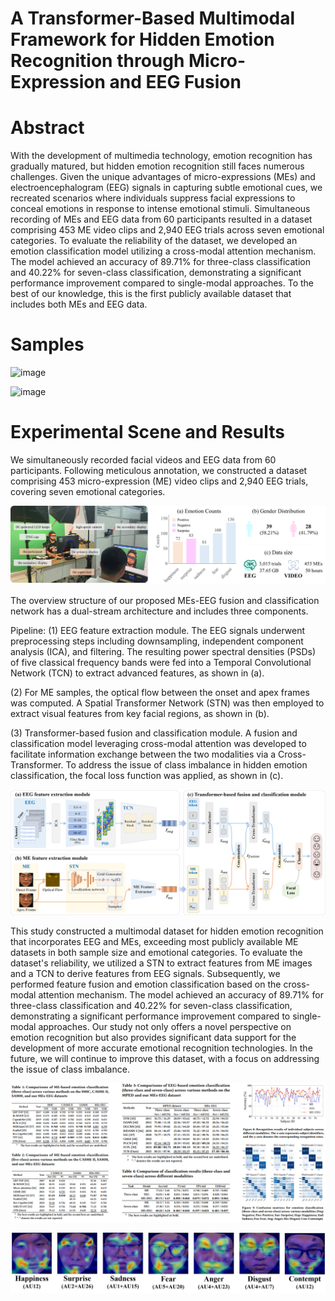 # A Transformer-Based Multimodal Framework for Hidden Emotion Recognition through Micro-Expression and EEG Fusion

# Abstract

With the development of multimedia technology, emotion recognition has gradually matured, but hidden emotion recognition still faces numerous challenges. Given the unique advantages of micro-expressions (MEs) and electroencephalogram (EEG) signals in capturing subtle emotional cues, we recreated scenarios where individuals suppress facial expressions to conceal emotions in response to intense emotional stimuli. Simultaneous recording of MEs and EEG data from 60 participants resulted in a dataset comprising 453 ME video clips and 2,940 EEG trials across seven emotional categories. To evaluate the reliability of the dataset, we developed an emotion classification model utilizing a cross-modal attention mechanism. The model achieved an accuracy of 89.71% for three-class classification and 40.22% for seven-class classification, demonstrating a significant performance improvement compared to single-modal approaches. To the best of our knowledge, this is the first publicly available dataset that includes both MEs and EEG data.

# Samples
![image](samples-1.gif)

![image](samples-2.gif)

# Experimental Scene and Results

We simultaneously recorded facial videos and EEG data from 60 participants. Following meticulous annotation, we constructed a dataset comprising 453 micro-expression (ME) video clips and 2,940 EEG trials, covering seven emotional categories.

![image](pictures/pic1.png)

The overview structure of our proposed MEs-EEG fusion and classification network has a dual-stream architecture and includes three components. 

Pipeline: (1) EEG feature extraction module. The EEG signals underwent preprocessing steps including downsampling, independent component analysis (ICA), and filtering. The resulting power spectral densities (PSDs) of five classical frequency bands were fed into a Temporal Convolutional Network (TCN) to extract advanced features, as shown in (a). 

(2) For ME samples, the optical flow between the onset and apex frames was computed. A Spatial Transformer Network (STN) was then employed to extract visual features from key facial regions, as shown in (b). 

(3) Transformer-based fusion and classification module. A fusion and classification model leveraging cross-modal attention was developed to facilitate information exchange between the two modalities via a Cross-Transformer. To address the issue of class imbalance in hidden emotion classification, the focal loss function was applied, as shown in (c).

![image](pictures/pic2.png)

This study constructed a multimodal dataset for hidden emotion recognition that incorporates EEG and MEs, exceeding most publicly available ME datasets in both sample size and emotional categories. To evaluate the dataset's reliability, we utilized a STN to extract features from ME images and a TCN to derive features from EEG signals. Subsequently, we performed feature fusion and emotion classification based on the cross-modal attention mechanism. The model achieved an accuracy of 89.71\% for three-class classification and 40.22\% for seven-class classification, demonstrating a significant performance improvement compared to single-modal approaches. Our study not only offers a novel perspective on emotion recognition but also provides significant data support for the development of more accurate emotional recognition technologies. In the future, we will continue to improve this dataset, with a focus on addressing the issue of class imbalance.

![image](pictures/pic3.png)

![image](pictures/pic4.png)
